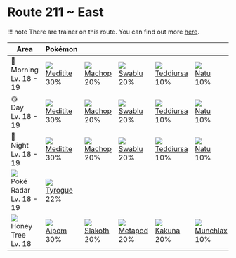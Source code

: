 # Route 211 ~ East

!!! note
    There are trainer on this route. You can find out more [here](../../trainer_changes/route_211__east/).


Area                                         | Pokémon                       | &nbsp;                       | &nbsp;                       | &nbsp;                         | &nbsp;                        | &nbsp;
---                                          | ---                           | ---                          | ---                          | ---                            | ---                           | ---
🌅<br>Morning<br>Lv. 18 - 19                  | ![][307]<br>[Meditite]<br>30% | ![][066]<br>[Machop]<br>20%  | ![][333]<br>[Swablu]<br>20%  | ![][216]<br>[Teddiursa]<br>10% | ![][177]<br>[Natu]<br>10%     | ![][371]<br>[Bagon]<br>10%
🌞<br>Day<br>Lv. 18 - 19                      | ![][307]<br>[Meditite]<br>30% | ![][066]<br>[Machop]<br>20%  | ![][333]<br>[Swablu]<br>20%  | ![][216]<br>[Teddiursa]<br>10% | ![][177]<br>[Natu]<br>10%     | ![][371]<br>[Bagon]<br>10%
🌙<br>Night<br>Lv. 18 - 19                    | ![][307]<br>[Meditite]<br>30% | ![][066]<br>[Machop]<br>20%  | ![][333]<br>[Swablu]<br>20%  | ![][216]<br>[Teddiursa]<br>10% | ![][177]<br>[Natu]<br>10%     | ![][371]<br>[Bagon]<br>10%
![][poke-radar]<br>Poké Radar<br>Lv. 18 - 19 | ![][236]<br>[Tyrogue]<br>22%  | &nbsp;                       | &nbsp;                       | &nbsp;                         | &nbsp;                        | &nbsp;
![][honey]<br>Honey Tree<br>Lv. 18           | ![][190]<br>[Aipom]<br>30%    | ![][287]<br>[Slakoth]<br>20% | ![][011]<br>[Metapod]<br>20% | ![][014]<br>[Kakuna]<br>20%    | ![][446]<br>[Munchlax]<br>10% | &nbsp;

[Metapod]: ../../pokemon_changes/011/
[Kakuna]: ../../pokemon_changes/014/
[Machop]: ../../pokemon_changes/066/
[Natu]: ../../pokemon_changes/177/
[Aipom]: ../../pokemon_changes/190/
[Teddiursa]: ../../pokemon_changes/216/
[Tyrogue]: ../../pokemon_changes/236/
[Slakoth]: ../../pokemon_changes/287/
[Meditite]: ../../pokemon_changes/307/
[Swablu]: ../../pokemon_changes/333/
[Bagon]: ../../pokemon_changes/371/
[Munchlax]: ../../pokemon_changes/446/
[honey]: ../img/items/honey.png
[poke-radar]: ../img/items/poke-radar.png
[011]: ../img/pokemon/011.png
[014]: ../img/pokemon/014.png
[066]: ../img/pokemon/066.png
[177]: ../img/pokemon/177.png
[190]: ../img/pokemon/190.png
[216]: ../img/pokemon/216.png
[236]: ../img/pokemon/236.png
[287]: ../img/pokemon/287.png
[307]: ../img/pokemon/307.png
[333]: ../img/pokemon/333.png
[371]: ../img/pokemon/371.png
[446]: ../img/pokemon/446.png
